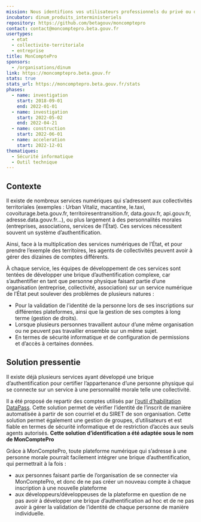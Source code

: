 ```yaml
---
mission: Nous identifions vos utilisateurs professionnels du privé ou du public.
incubator: dinum_produits_interministeriels
repository: https://github.com/betagouv/moncomptepro
contact: contact@moncomptepro.beta.gouv.fr
usertypes:
  - etat
  - collectivite-territoriale
  - entreprise
title: MonComptePro
sponsors:
  - /organisations/dinum
link: https://moncomptepro.beta.gouv.fr
stats: true
stats_url: https://moncomptepro.beta.gouv.fr/stats
phases:
  - name: investigation
    start: 2018-09-01
    end: 2022-01-01
  - name: investigation
    start: 2022-05-02
    end: 2022-04-21
  - name: construction
    start: 2022-06-01
  - name: acceleration
    start: 2022-12-01
thematiques:
  - Sécurité informatique
  - Outil technique
---
```

## Contexte

Il existe de nombreux services numériques qui s’adressent aux collectivités territoriales (exemples : Urban Vitaliz, macantine, le.taxi, covoiturage.beta.gouv.fr, territoiresentransition.fr, data.gouv.fr, api.gouv.fr, adresse.data.gouv.fr...), ou plus largement à des personnalités morales (entreprises, associations, services de l’État). Ces services nécessitent souvent un système d’authentification.

Ainsi, face à la multiplication des services numériques de l’État, et pour prendre l’exemple des territoires, les agents de collectivités peuvent avoir à gérer des dizaines de comptes différents.

À chaque service, les équipes de développement de ces services sont tentées de développer une brique d’authentification complexe, car s’authentifier en tant que personne physique faisant partie d’une organisation (entreprise, collectivité, association) sur un service numérique de l’État peut soulever des problèmes de plusieurs natures :
- Pour la validation de l’identité de la personne lors de ses inscriptions sur différentes plateformes, ainsi que la gestion de ses comptes à long terme (gestion de droits).
- Lorsque plusieurs personnes travaillent autour d’une même organisation ou ne peuvent pas travailler ensemble sur un même sujet.
- En termes de sécurité informatique et de configuration de permissions et d’accès à certaines données.

## Solution pressentie

Il existe déjà plusieurs services ayant développé une brique d’authentification pour certifier l’appartenance d’une personne physique qui se connecte sur un service à une personnalité morale telle une collectivité.

Il a été proposé de repartir des comptes utilisés par [l’outil d’habilitation DataPass](https://beta.gouv.fr/startups/datapass). Cette solution permet de vérifier l’identité de l’inscrit de manière automatisée à partir de son courriel et du SIRET de son organisation. Cette solution permet également une gestion de groupes, d’utilisateurs et est fiable en termes de sécurité informatique et de restriction d’accès aux seuls agents autorisés. **Cette solution d’identification a été adaptée sous le nom de MonComptePro**

Grâce à MonComptePro, toute plateforme numérique qui s’adresse à une personne morale pourrait facilement intégrer une brique d’authentification, qui permettrait à la fois :
- aux personnes faisant partie de l’organisation de se connecter via MonComptePro, et donc de ne pas créer un nouveau compte à chaque inscription à une nouvelle plateforme
- aux développeurs/développeuses de la plateforme en question de ne pas avoir à développer une brique d’authentification ad hoc et de ne pas avoir à gérer la validation de l’identité de chaque personne de manière individuelle.